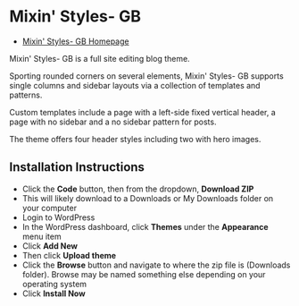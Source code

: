 # Mixin' Styles- GB

* [Mixin' Styles- GB Homepage](https://www.jasong-designs.com/2022/05/25/mixin-styles-gb/)

Mixin' Styles- GB is a full site editing blog theme.

Sporting rounded corners on several elements, Mixin' Styles- GB supports single columns and sidebar layouts via a collection of templates and patterns.

Custom templates include a page with a left-side fixed vertical header, a page with no sidebar and a no sidebar pattern for posts.

The theme offers four header styles including two with hero images.

## Installation Instructions

* Click the **Code** button, then from the dropdown, **Download ZIP**
* This will likely download to a Downloads or My Downloads folder on your computer
* Login to WordPress
* In the WordPress dashboard, click **Themes** under the **Appearance** menu item
* Click **Add New**
* Then click **Upload theme**
* Click the **Browse** button and navigate to where the zip file is (Downloads folder). Browse may be named something else depending on your operating system
* Click **Install Now**
